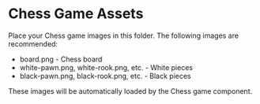 # Chess Game Assets

Place your Chess game images in this folder. The following images are recommended:

- board.png - Chess board
- white-pawn.png, white-rook.png, etc. - White pieces
- black-pawn.png, black-rook.png, etc. - Black pieces

These images will be automatically loaded by the Chess game component.
